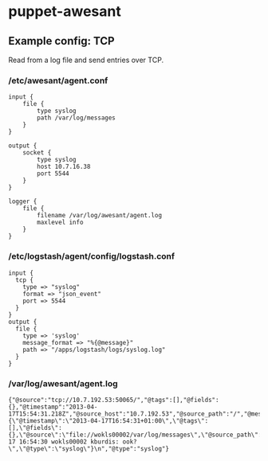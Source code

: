# puppet-awesant

## Example config: TCP

Read from a log file and send entries over TCP.

### /etc/awesant/agent.conf

    input {
        file {
            type syslog
            path /var/log/messages
        }
    }
    
    output {
        socket {
            type syslog
            host 10.7.16.38
            port 5544
        }
    }
    
    logger {
        file {
            filename /var/log/awesant/agent.log
            maxlevel info
        }
    }

### /etc/logstash/agent/config/logstash.conf

    input {
      tcp {
        type => "syslog"
        format => "json_event"
        port => 5544
      }
    }
    output {
      file {
        type => 'syslog'
        message_format => "%{@message}"
        path => "/apps/logstash/logs/syslog.log"
      }
    }

### /var/log/awesant/agent.log

    {"@source":"tcp://10.7.192.53:50065/","@tags":[],"@fields":{},"@timestamp":"2013-04-17T15:54:31.218Z","@source_host":"10.7.192.53","@source_path":"/","@message":"{\"@timestamp\":\"2013-04-17T16:54:31+01:00\",\"@tags\":[],\"@fields\":{},\"@source\":\"file://wokls00002/var/log/messages\",\"@source_path\":\"/var/log/messages\",\"@source_host\":\"wokls00002\",\"@message\":\"Apr 17 16:54:30 wokls00002 kburdis: ook?\",\"@type\":\"syslog\"}\n","@type":"syslog"}
